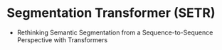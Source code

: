 # Segmentation Transformer (SETR)

- Rethinking Semantic Segmentation from a Sequence-to-Sequence Perspective with Transformers